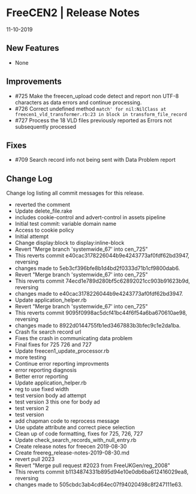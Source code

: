 __FreeCEN2 | Release Notes__
  =======================
  11-10-2019

  __New Features__
  ----------------

  * None


  __Improvements__
  ----------------

  * #725 Make the freecen_upload code detect and report non UTF-8 characters as data errors and continue processing.
  * #726 Correct undefined method `match' for nil:NilClass at freecen1_vld_transformer.rb:23 in block in transform_file_record`
  * #727 Process the 18 VLD files previously reported as Errors not subsequently processed


  __Fixes__
  ---------

  *  #709 Search record info not being sent with Data Problem report


  __Change Log__
  ----------------

  Change log listing all commit messages for this release.


  * reverted the comment
* Update delete_file.rake
* includes cookie-control and advert-control in assets pipeline
* Initial test commit: variable domain name
* Access to cookie policy
* Initial attempt
* Change display:block to display:inline-block
* Revert "Merge branch 'systemwide_67' into cen_725"
* This reverts commit e40cac3178226044b9e4243773af0fdf62bd3947, reversing
* changes made to 5eb3cf396bfe8b1d4bd2f0333d71b1cf9800dab6.
* Revert "Merge branch 'systemwide_67' into cen_725"
* This reverts commit 74ecd1e789d280bf5c62892021cc903b91623b9d, reversing
* changes made to e40cac3178226044b9e4243773af0fdf62bd3947.
* Update application_helper.rb
* Revert "Merge branch 'systemwide_67' into cen_725"
* This reverts commit 9095f0998ac5dcf41bc44f6f54a6ba670610ae98, reversing
* changes made to 8922d0144755fb1ed3467883b3bfec9c1e2da1ba.
* Crash fix search record url
* Fixes the crash in communicating data problem
* Final fixes for 725 726 and 727
* Update freecen1_update_processor.rb
* more testing
* Continue error reporting improvments
* error reporting diagnosis
* Better error reporting
* Update application_helper.rb
* reg to use fixed width
* test version body ad attempt
* test version 3 this one for body ad
* test version 2
* test version
* add chapman code to reprocess message
* Use update attribute and correct piece selection
* Clean up of code formatting, fixes for 725, 726, 727
* Update check_search_records_with_null_entry.rb
* Create release notes for freecen 2019-08-30
* Create freereg_release-notes-2019-08-30.md
* revert pull 2023
* Revert "Merge pull request #2023 from FreeUKGen/reg_2008"
* This reverts commit b1134874331b895d94e10e0db6ba612416029ea8, reversing
* changes made to 505cbdc3ab4cd64ec07f94020498c8f247111e63.

  
